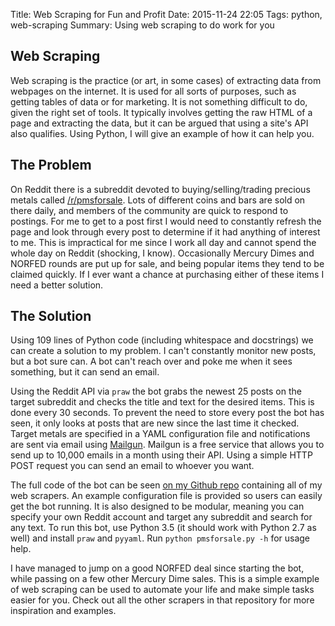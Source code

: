 Title: Web Scraping for Fun and Profit
Date: 2015-11-24 22:05
Tags: python, web-scraping
Summary: Using web scraping to do work for you


## Web Scraping

Web scraping is the practice (or art, in some cases) of extracting data from webpages on the internet.
It is used for all sorts of purposes, such as getting tables of data or for marketing.
It is not something difficult to do, given the right set of tools.
It typically involves getting the raw HTML of a page and extracting the data, but it can be argued that using a site's API also qualifies.
Using Python, I will give an example of how it can help you.

## The Problem

On Reddit there is a subreddit devoted to buying/selling/trading precious metals called [/r/pmsforsale](https://www.reddit.com/r/pmsforsale).
Lots of different coins and bars are sold on there daily, and members of the community are quick to respond to postings.
For me to get to a post first I would need to constantly refresh the page and look through every post to determine if it had anything of interest to me.
This is impractical for me since I work all day and cannot spend the whole day on Reddit (shocking, I know).
Occasionally Mercury Dimes and NORFED rounds are put up for sale, and being popular items they tend to be claimed quickly.
If I ever want a chance at purchasing either of these items I need a better solution.

## The Solution

Using 109 lines of Python code (including whitespace and docstrings) we can create a solution to my problem.
I can't constantly monitor new posts, but a bot sure can.
A bot can't reach over and poke me when it sees something, but it can send an email.

Using the Reddit API via `praw` the bot grabs the newest 25 posts on the target subreddit and checks the title and text for the desired items.
This is done every 30 seconds.
To prevent the need to store every post the bot has seen, it only looks at posts that are new since the last time it checked.
Target metals are specified in a YAML configuration file and notifications are sent via email using [Mailgun](https://www.mailgun.com/).
Mailgun is a free service that allows you to send up to 10,000 emails in a month using their API.
Using a simple HTTP POST request you can send an email to whoever you want.

The full code of the bot can be seen [on my Github repo](https://github.com/ThaWeatherman/scrapers/blob/master/reddit/pmsforsale.py) containing all of my web scrapers.
An example configuration file is provided so users can easily get the bot running.
It is also designed to be modular, meaning you can specify your own Reddit account and target any subreddit and search for any text.
To run this bot, use Python 3.5 (it should work with Python 2.7 as well) and install `praw` and `pyyaml`.
Run `python pmsforsale.py -h` for usage help.

I have managed to jump on a good NORFED deal since starting the bot, while passing on a few other Mercury Dime sales.
This is a simple example of web scraping can be used to automate your life and make simple tasks easier for you.
Check out all the other scrapers in that repository for more inspiration and examples.
